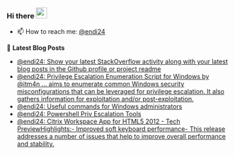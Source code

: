 ### Hi there <a href="https://www.gautamkrishnar.com/"><img src="https://media.giphy.com/media/hvRJCLFzcasrR4ia7z/giphy.gif" width="25px"></a>

- 📫 How to reach me: [@endi24](https://twitter.com/endi24)

📕 **Latest Blog Posts**
<!-- BLOG-POST-LIST:START -->
- [@endi24: Show your latest StackOverflow activity along with your latest blog posts in the Github profile or project readme](https://twitter.com/endi24/status/1332040668785635328)
- [@endi24: Privilege Escalation Enumeration Script for Windows by @itm4n ... aims to enumerate common Windows security misconfigurations that can be leveraged for privilege escalation. It also gathers information for exploitation and/or post-exploitation.](https://twitter.com/endi24/status/1331989611694985217)
- [@endi24: Useful commands for Windows administrators](https://twitter.com/endi24/status/1331971378300542976)
- [@endi24: Powershell Priv Escalation Tools](https://twitter.com/endi24/status/1331966824943136770)
- [@endi24: Citrix Workspace App for HTML5 2012 - Tech PreviewHighlights:- Improved soft keyboard performance- This release addresses a number of issues that help to improve overall performance and stability.](https://twitter.com/endi24/status/1331955889176186880)
<!-- BLOG-POST-LIST:END -->
